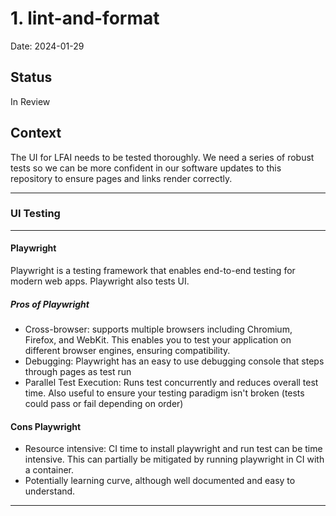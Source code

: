 # 1. lint-and-format

Date: 2024-01-29

## Status

In Review

## Context

The UI for LFAI needs to be tested thoroughly. We need a series of robust tests so we can be more confident in our software updates to this repository to ensure pages and links render correctly.

---

### UI Testing

---

#### Playwright

Playwright is a testing framework that enables end-to-end testing for modern web apps. Playwright also tests UI.

##### Pros of Playwright

- Cross-browser: supports multiple browsers including Chromium, Firefox, and WebKit. This enables you to test your application on different browser engines, ensuring compatibility.
- Debugging: Playwright has an easy to use debugging console that steps through pages as test run
- Parallel Test Execution: Runs test concurrently and reduces overall test time. Also useful to ensure your testing paradigm isn't broken (tests could pass or fail depending on order)

#### Cons Playwright

- Resource intensive: CI time to install playwright and run test can be time intensive. This can partially be mitigated by running playwright in CI with a container.
- Potentially learning curve, although well documented and easy to understand.

---
